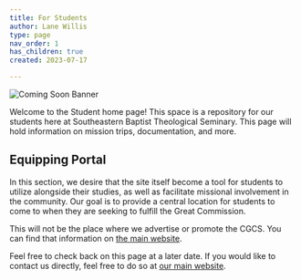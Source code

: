 ```yaml
---
title: For Students
author: Lane Willis
type: page
nav_order: 1
has_children: true
created: 2023-07-17

---
```


![Coming Soon Banner](https://i.imgur.com/pxK8WAn.png)

Welcome to the Student home page! This space is a repository for our students here at Southeastern Baptist Theological Seminary. This page will hold information on mission trips, documentation, and more.

## Equipping Portal
In this section, we desire that the site itself become a tool for students to utilize alongside their studies, as well as facilitate missional involvement in the community. Our goal is to provide a central location for students to come to when they are seeking to fulfill the Great Commission.

This will not be the place where we advertise or promote the CGCS. You can find that information on [the main website](https://thecgcs.org/trips).

Feel free to check back on this page at a later date. If you would like to contact us directly, feel free to do so at [our main website](https://thecgcs.org/contact/).
